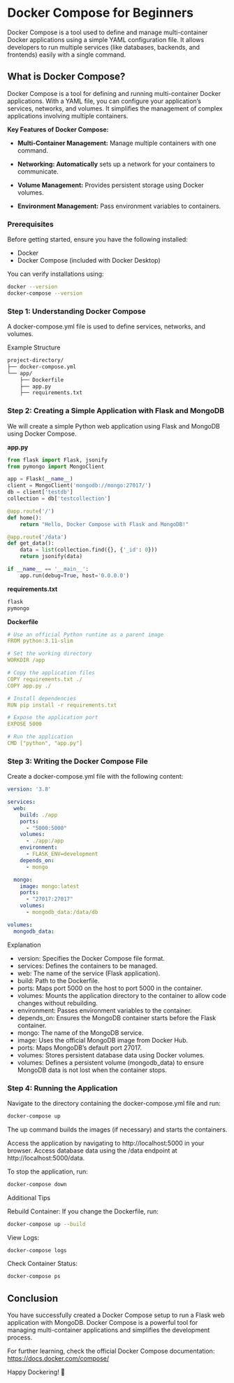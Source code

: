 # Docker Compose for Beginners

Docker Compose is a tool used to define and manage multi-container Docker applications using a simple YAML configuration file. It allows developers to run multiple services (like databases, backends, and frontends) easily with a single command.

## What is Docker Compose?

Docker Compose is a tool for defining and running multi-container Docker applications. With a YAML file, you can configure your application’s services, networks, and volumes. It simplifies the management of complex applications involving multiple containers.

**Key Features of Docker Compose:**

- **Multi-Container Management:** Manage multiple containers with one command.

- **Networking: Automatically** sets up a network for your containers to communicate.

- **Volume Management:** Provides persistent storage using Docker volumes.

- **Environment Management:** Pass environment variables to containers.

### Prerequisites

Before getting started, ensure you have the following installed:

- Docker
- Docker Compose (included with Docker Desktop)

You can verify installations using:
```bash
docker --version
docker-compose --version
``` 

### Step 1: Understanding Docker Compose

A docker-compose.yml file is used to define services, networks, and volumes.

Example Structure
```bash
project-directory/
├── docker-compose.yml
└── app/
    ├── Dockerfile
    ├── app.py
    ├── requirements.txt
```

### Step 2: Creating a Simple Application with Flask and MongoDB

We will create a simple Python web application using Flask and MongoDB using Docker Compose.

**app.py**
```python
from flask import Flask, jsonify
from pymongo import MongoClient

app = Flask(__name__)
client = MongoClient('mongodb://mongo:27017/')
db = client['testdb']
collection = db['testcollection']

@app.route('/')
def home():
    return "Hello, Docker Compose with Flask and MongoDB!"

@app.route('/data')
def get_data():
    data = list(collection.find({}, {'_id': 0}))
    return jsonify(data)

if __name__ == '__main__':
    app.run(debug=True, host='0.0.0.0')
```

**requirements.txt**
```bash
flask
pymongo
```

**Dockerfile**
```yaml
# Use an official Python runtime as a parent image
FROM python:3.11-slim

# Set the working directory
WORKDIR /app

# Copy the application files
COPY requirements.txt ./
COPY app.py ./

# Install dependencies
RUN pip install -r requirements.txt

# Expose the application port
EXPOSE 5000

# Run the application
CMD ["python", "app.py"]
```

### Step 3: Writing the Docker Compose File

Create a docker-compose.yml file with the following content:
```yaml
version: '3.8'

services:
  web:
    build: ./app
    ports:
      - "5000:5000"
    volumes:
      - ./app:/app
    environment:
      - FLASK_ENV=development
    depends_on:
      - mongo

  mongo:
    image: mongo:latest
    ports:
      - "27017:27017"
    volumes:
      - mongodb_data:/data/db

volumes:
  mongodb_data:
```

Explanation
- version: Specifies the Docker Compose file format.
- services: Defines the containers to be managed.
- web: The name of the service (Flask application).
- build: Path to the Dockerfile.
- ports: Maps port 5000 on the host to port 5000 in the container.
- volumes: Mounts the application directory to the container to allow code changes without rebuilding.
- environment: Passes environment variables to the container.
- depends_on: Ensures the MongoDB container starts before the Flask container.
- mongo: The name of the MongoDB service.
- image: Uses the official MongoDB image from Docker Hub.
- ports: Maps MongoDB’s default port 27017.
- volumes: Stores persistent database data using Docker volumes.
- volumes: Defines a persistent volume (mongodb_data) to ensure MongoDB data is not lost when the container stops.

### Step 4: Running the Application

Navigate to the directory containing the docker-compose.yml file and run:
```bash
docker-compose up
```
The up command builds the images (if necessary) and starts the containers.

Access the application by navigating to http://localhost:5000 in your browser.
Access database data using the /data endpoint at http://localhost:5000/data.

To stop the application, run:
```bash
docker-compose down
```

Additional Tips

Rebuild Container: If you change the Dockerfile, run:
```bash
docker-compose up --build
```

View Logs:
```bash
docker-compose logs
```

Check Container Status:
```bash
docker-compose ps
```

## Conclusion

You have successfully created a Docker Compose setup to run a Flask web application with MongoDB. Docker Compose is a powerful tool for managing multi-container applications and simplifies the development process.

For further learning, check the official Docker Compose documentation: https://docs.docker.com/compose/

Happy Dockering! 🚀

